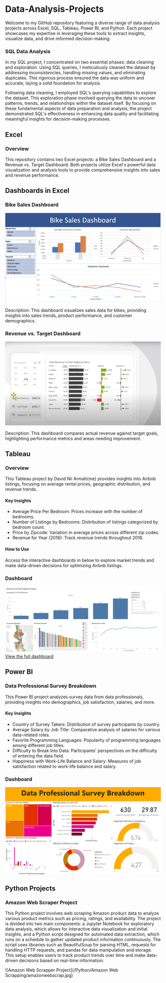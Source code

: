 # Data-Analysis-Projects
Welcome to my GitHub repository featuring a diverse range of data analysis projects across Excel, SQL, Tableau, Power BI, and Python. Each project showcases my expertise in leveraging these tools to extract insights, visualize data, and drive informed decision-making.


###  SQL Data Analysis
In my SQL project, I concentrated on two essential phases: data cleaning and exploration. Using SQL queries, I meticulously cleaned the dataset by addressing inconsistencies, handling missing values, and eliminating duplicates. This rigorous process ensured the data was uniform and accurate, laying a solid foundation for analysis.

Following data cleaning, I employed SQL's querying capabilities to explore the dataset. This exploration phase involved querying the data to uncover patterns, trends, and relationships within the dataset itself. By focusing on these fundamental aspects of data preparation and analysis, the project demonstrated SQL's effectiveness in enhancing data quality and facilitating meaningful insights for decision-making processes.



## Excel 
### Overview
This repository contains two Excel projects: a Bike Sales Dashboard and a Revenue vs. Target Dashboard. Both projects utilize Excel's powerful data visualization and analysis tools to provide comprehensive insights into sales and revenue performance.

## Dashboards in Excel
### Bike Sales Dashboard

![Bike Sales Dashboard](Excel/Bike-Sales-Dashboard/BikeSalesImage.png)

Description: This dashboard visualizes sales data for bikes, providing insights into sales trends, product performance, and customer demographics.

### Revenue vs. Target Dashboard

![Revenue vs. Target Dashboard](Excel/RevenueVrsTarget-Dashboard/RevenueVrsTargetImage.png)

Description: This dashboard compares actual revenue against target goals, highlighting performance metrics and areas needing improvement.


##  Tableau

### Overview
This Tableau project by David Nii Armah(me) provides insights into Airbnb listings, focusing on average rental prices, geographic distribution, and revenue trends.

#### Key Insights
- Average Price Per Bedroom: Prices increase with the number of bedrooms.
- Number of Listings by Bedrooms: Distribution of listings categorized by bedroom count.
- Price by Zipcode: Variation in average prices across different zip codes.
- Revenue for Year (2016): Track revenue trends throughout 2016.

#### How to Use
Access the interactive dashboards in below to explore market trends and make data-driven decisions for optimizing Airbnb listings.

### Dashboard 
![Airbnb Project in Tableau](/Tableau/tableau.png)
[View the full dashboard](https://public.tableau.com/app/profile/david.armah1253/viz/DavidNiiArmahsAirbnbFullProjectinTableau/Dashboard2?publish=yes)

## Power BI

### Data Professional Survey Breakdown

This Power BI project analyzes survey data from data professionals, providing insights into demographics, job satisfaction, salaries, and more.

#### Key Insights
- Country of Survey Takers: Distribution of survey participants by country.
- Average Salary by Job Title: Comparative analysis of salaries for various data-related roles.
- Favorite Programming Languages: Popularity of programming languages among different job titles.
- Difficulty to Break Into Data: Participants' perspectives on the difficulty of entering the data field.
- Happiness with Work-Life Balance and Salary: Measures of job satisfaction related to work-life balance and salary.

### Dashboard
![Data Professional Survey Breakdown](PowerBI/data-survey.png)


## Python Projects
### Amazon Web Scraper Project
This Python project involves web scraping Amazon product data to analyze various product metrics such as pricing, ratings, and availability. The project is divided into two main components: a Jupyter Notebook for exploratory data analysis, which allows for interactive data visualization and initial insights, and a Python script designed for automated data extraction, which runs on a schedule to gather updated product information continuously. The script uses libraries such as BeautifulSoup for parsing HTML, requests for handling HTTP requests, and pandas for data manipulation and storage. This setup enables users to track product trends over time and make data-driven decisions based on real-time information.

![Amazon Web Scrapper Project](/Python/Amazon Web Scrapping/amazonwebscrap.jpg)

